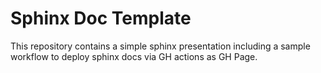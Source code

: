 # Sphinx Doc Template

This repository contains a simple sphinx presentation including a sample workflow to deploy sphinx docs via GH actions as GH Page.
